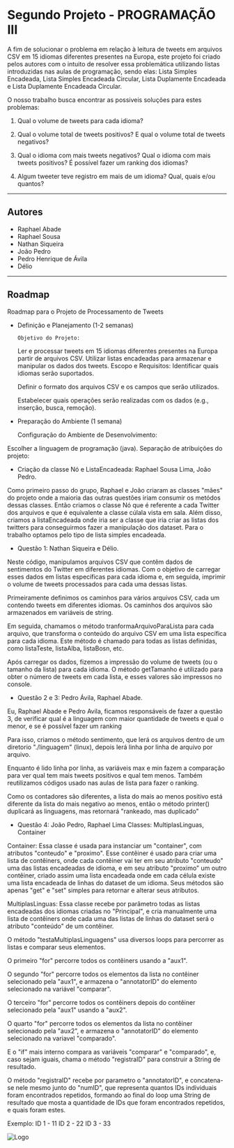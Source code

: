 
# Segundo Projeto - PROGRAMAÇÃO III

A fim de solucionar o problema em relação à leitura de tweets em arquivos CSV em 15 idiomas diferentes presentes na Europa, este projeto foi criado pelos autores com o intuito de resolver essa problemática utilizando listas introduzidas nas aulas de programação, sendo elas: Lista Simples Encadeada, Lista Simples Encadeada Circular, Lista Duplamente Encadeada e Lista Duplamente Encadeada Circular.

O nosso  trabalho busca encontrar as possiveis soluções para estes problemas: 

1) Qual o volume de tweets para cada idioma?

2) Qual o volume total de tweets positivos? E qual o volume total de tweets negativos?

3) Qual o idioma com mais tweets negativos? Qual o idioma com mais tweets positivos? É
possível fazer um ranking dos idiomas?

4) Algum tweeter teve registro em mais de um idioma? Qual, quais e/ou quantos?

-------------------------------------------------------------------------
## Autores

- Raphael Abade
- Raphael Sousa
- Nathan Siqueira
- João Pedro
- Pedro Henrique de Ávila
- Délio
-------------------------------------------------------------------------
## Roadmap

Roadmap para o Projeto de Processamento de Tweets
- Definição e Planejamento (1-2 semanas)

      Objetivo do Projeto:

  Ler e processar tweets em 15 idiomas diferentes presentes na Europa partir de arquivos CSV. Utilizar listas encadeadas para armazenar e manipular os dados dos tweets.
    Escopo e Requisitos:
  Identificar quais idiomas serão suportados.
  
  Definir o formato dos arquivos CSV e os campos que serão utilizados.
  
  Estabelecer quais operações serão realizadas com os dados (e.g., inserção, busca, remoção).

- Preparação do Ambiente (1 semana)

    Configuração do Ambiente de Desenvolvimento:

Escolher a linguagem de programação (java).
  Separação de atribuições do projeto:

  - Criação da classe Nó e ListaEncadeada: Raphael Sousa Lima, Joâo Pedro.

  Como primeiro passo do grupo, Raphael e João criaram as classes "mães" do projeto onde a maioria das outras questões iriam consumir os metódos dessas classes. Então criamos o classe Nó que é referente a cada Twitter dos arquivos e que é equivalente a classe cúlala vista em sala. Além disso, criamos a listaEncadeada onde iria ser a classe que iria criar as listas dos twitters para conseguirmos fazer a manipulação dos dataset. Para o trabalho optamos pelo tipo de lista simples encadeada.

  - Questão 1: Nathan Siqueira e Délio.

  Neste código, manipulamos arquivos CSV que contêm dados de sentimentos do Twitter em diferentes idiomas. Com o objetivo de carregar esses dados em listas específicas para cada idioma e, em seguida, imprimir o volume de tweets processados para cada uma dessas listas. 

  Primeiramente definimos os caminhos para vários arquivos CSV, cada um contendo tweets em diferentes idiomas. Os caminhos dos arquivos são armazenados em variáveis de string. 

  Em seguida, chamamos o método tranformaArquivoParaLista para cada arquivo, que transforma o conteúdo do arquivo CSV em uma lista específica para cada idioma. Este método é chamado para todas as listas definidas, como listaTeste, listaAlba, listaBosn, etc.

  Após carregar os dados, fizemos a impressão do volume de tweets (ou o tamanho da lista) para cada idioma. O método getTamanho é utilizado para obter o número de tweets em cada lista, e esses valores são impressos no console.

  - Questão 2 e 3: Pedro Ávila, Raphael Abade.

  Eu, Raphael Abade e Pedro Avila, ficamos responsáveis de fazer a questão 3, de verificar qual é a linguagem com maior quantidade de tweets e qual o menor, e se é possível fazer um ranking

  Para isso, criamos o método sentimento, que lerá os arquivos dentro de um diretorio "./linguagem" (linux), depois lerá linha por linha de arquivo por arquivo.

  Enquanto é lido linha por linha, as variáveis max e min fazem a comparação para ver qual tem mais tweets positivos e qual tem menos. Também reutilizamos códigos usado nas aulas de lista para fazer o ranking.

  Como os contadores são diferentes, a lista do mais ao menos positivo está diferente da lista do mais negativo ao menos, então o método printer() duplicará as linguagens, mas retornará "rankeado, mas duplicado"

  - Questão 4: João Pedro, Raphael Lima
  Classes: MultiplasLinguas, Container

  Container:
  Essa classe é usada para instanciar um "container", com atributos "conteudo" e "proximo".
  Esse contêiner é usado para criar uma lista de contêiners, onde cada contêiner vai ter em seu atributo "conteudo" uma das listas encadeadas de idioma, e em seu atributo "proximo" um outro contêiner, criado assim uma lista encadeada onde em cada célula existe uma lista encadeada de linhas do dataset de um idioma.
  Seus métodos são apenas "get" e "set" simples para retornar e alterar seus atributos.

  MultiplasLinguas:
  Essa classe recebe por parâmetro todas as listas encadeadas dos idiomas criadas no "Principal", e cria manualmente uma lista de contêiners onde cada uma das listas de linhas do dataset será o atributo "conteúdo" de um contêiner.

  O método "testaMultiplasLinguagens" usa diversos loops para percorrer as listas e comparar seus elementos.

  O primeiro "for" percorre todos os contêiners usando a "aux1".

  O segundo "for" percorre todos os elementos da lista no contêiner selecionado pela "aux1", e armazena o "annotatorID" do elemento selecionado na variável "comparar".

  O terceiro "for" percorre todos os contêiners depois do contêiner selecionado pela "aux1" usando a "aux2".

  O quarto "for" percorre todos os elementos da lista no contêiner selecionado pela "aux2", e armazena o "annotatorID" do elemento selecionado na variavel "comparado".
  
  E o "if" mais interno compara as variáveis "comparar" e "comparado", e, caso sejam iguais, chama o método "registraID" para construir a String de resultado.

  O método "registraID" recebe por parametro o "annotatorID", e concatena-se nele mesmo junto do "numID", que representa quantos IDs individuais foram encontrados repetidos, formando ao final do loop uma String de resultado que mosta a quantidade de IDs que foram encontrados repetidos, e quais foram estes.

  Exemplo:
  ID 1 - 11
  ID 2 - 22
  ID 3 - 33

![Logo](https://logodix.com/logo/1002814.png)



